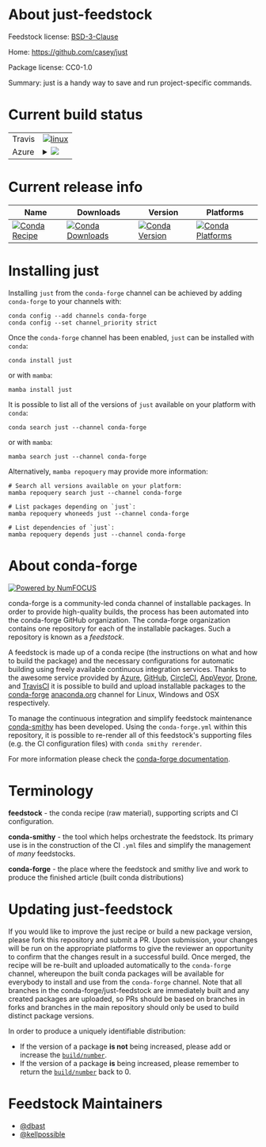 About just-feedstock
====================

Feedstock license: [BSD-3-Clause](https://github.com/conda-forge/just-feedstock/blob/main/LICENSE.txt)

Home: https://github.com/casey/just

Package license: CC0-1.0

Summary: just is a handy way to save and run project-specific commands.

Current build status
====================


<table><tr>
    <td>Travis</td>
    <td>
      <a href="https://app.travis-ci.com/conda-forge/just-feedstock">
        <img alt="linux" src="https://img.shields.io/travis/com/conda-forge/just-feedstock/main.svg?label=Linux">
      </a>
    </td>
  </tr>
    
  <tr>
    <td>Azure</td>
    <td>
      <details>
        <summary>
          <a href="https://dev.azure.com/conda-forge/feedstock-builds/_build/latest?definitionId=13956&branchName=main">
            <img src="https://dev.azure.com/conda-forge/feedstock-builds/_apis/build/status/just-feedstock?branchName=main">
          </a>
        </summary>
        <table>
          <thead><tr><th>Variant</th><th>Status</th></tr></thead>
          <tbody><tr>
              <td>linux_64</td>
              <td>
                <a href="https://dev.azure.com/conda-forge/feedstock-builds/_build/latest?definitionId=13956&branchName=main">
                  <img src="https://dev.azure.com/conda-forge/feedstock-builds/_apis/build/status/just-feedstock?branchName=main&jobName=linux&configuration=linux%20linux_64_" alt="variant">
                </a>
              </td>
            </tr><tr>
              <td>linux_aarch64</td>
              <td>
                <a href="https://dev.azure.com/conda-forge/feedstock-builds/_build/latest?definitionId=13956&branchName=main">
                  <img src="https://dev.azure.com/conda-forge/feedstock-builds/_apis/build/status/just-feedstock?branchName=main&jobName=linux&configuration=linux%20linux_aarch64_" alt="variant">
                </a>
              </td>
            </tr><tr>
              <td>linux_ppc64le</td>
              <td>
                <a href="https://dev.azure.com/conda-forge/feedstock-builds/_build/latest?definitionId=13956&branchName=main">
                  <img src="https://dev.azure.com/conda-forge/feedstock-builds/_apis/build/status/just-feedstock?branchName=main&jobName=linux&configuration=linux%20linux_ppc64le_" alt="variant">
                </a>
              </td>
            </tr><tr>
              <td>osx_64</td>
              <td>
                <a href="https://dev.azure.com/conda-forge/feedstock-builds/_build/latest?definitionId=13956&branchName=main">
                  <img src="https://dev.azure.com/conda-forge/feedstock-builds/_apis/build/status/just-feedstock?branchName=main&jobName=osx&configuration=osx%20osx_64_" alt="variant">
                </a>
              </td>
            </tr><tr>
              <td>osx_arm64</td>
              <td>
                <a href="https://dev.azure.com/conda-forge/feedstock-builds/_build/latest?definitionId=13956&branchName=main">
                  <img src="https://dev.azure.com/conda-forge/feedstock-builds/_apis/build/status/just-feedstock?branchName=main&jobName=osx&configuration=osx%20osx_arm64_" alt="variant">
                </a>
              </td>
            </tr><tr>
              <td>win_64</td>
              <td>
                <a href="https://dev.azure.com/conda-forge/feedstock-builds/_build/latest?definitionId=13956&branchName=main">
                  <img src="https://dev.azure.com/conda-forge/feedstock-builds/_apis/build/status/just-feedstock?branchName=main&jobName=win&configuration=win%20win_64_" alt="variant">
                </a>
              </td>
            </tr>
          </tbody>
        </table>
      </details>
    </td>
  </tr>
</table>

Current release info
====================

| Name | Downloads | Version | Platforms |
| --- | --- | --- | --- |
| [![Conda Recipe](https://img.shields.io/badge/recipe-just-green.svg)](https://anaconda.org/conda-forge/just) | [![Conda Downloads](https://img.shields.io/conda/dn/conda-forge/just.svg)](https://anaconda.org/conda-forge/just) | [![Conda Version](https://img.shields.io/conda/vn/conda-forge/just.svg)](https://anaconda.org/conda-forge/just) | [![Conda Platforms](https://img.shields.io/conda/pn/conda-forge/just.svg)](https://anaconda.org/conda-forge/just) |

Installing just
===============

Installing `just` from the `conda-forge` channel can be achieved by adding `conda-forge` to your channels with:

```
conda config --add channels conda-forge
conda config --set channel_priority strict
```

Once the `conda-forge` channel has been enabled, `just` can be installed with `conda`:

```
conda install just
```

or with `mamba`:

```
mamba install just
```

It is possible to list all of the versions of `just` available on your platform with `conda`:

```
conda search just --channel conda-forge
```

or with `mamba`:

```
mamba search just --channel conda-forge
```

Alternatively, `mamba repoquery` may provide more information:

```
# Search all versions available on your platform:
mamba repoquery search just --channel conda-forge

# List packages depending on `just`:
mamba repoquery whoneeds just --channel conda-forge

# List dependencies of `just`:
mamba repoquery depends just --channel conda-forge
```


About conda-forge
=================

[![Powered by
NumFOCUS](https://img.shields.io/badge/powered%20by-NumFOCUS-orange.svg?style=flat&colorA=E1523D&colorB=007D8A)](https://numfocus.org)

conda-forge is a community-led conda channel of installable packages.
In order to provide high-quality builds, the process has been automated into the
conda-forge GitHub organization. The conda-forge organization contains one repository
for each of the installable packages. Such a repository is known as a *feedstock*.

A feedstock is made up of a conda recipe (the instructions on what and how to build
the package) and the necessary configurations for automatic building using freely
available continuous integration services. Thanks to the awesome service provided by
[Azure](https://azure.microsoft.com/en-us/services/devops/), [GitHub](https://github.com/),
[CircleCI](https://circleci.com/), [AppVeyor](https://www.appveyor.com/),
[Drone](https://cloud.drone.io/welcome), and [TravisCI](https://travis-ci.com/)
it is possible to build and upload installable packages to the
[conda-forge](https://anaconda.org/conda-forge) [anaconda.org](https://anaconda.org/)
channel for Linux, Windows and OSX respectively.

To manage the continuous integration and simplify feedstock maintenance
[conda-smithy](https://github.com/conda-forge/conda-smithy) has been developed.
Using the ``conda-forge.yml`` within this repository, it is possible to re-render all of
this feedstock's supporting files (e.g. the CI configuration files) with ``conda smithy rerender``.

For more information please check the [conda-forge documentation](https://conda-forge.org/docs/).

Terminology
===========

**feedstock** - the conda recipe (raw material), supporting scripts and CI configuration.

**conda-smithy** - the tool which helps orchestrate the feedstock.
                   Its primary use is in the construction of the CI ``.yml`` files
                   and simplify the management of *many* feedstocks.

**conda-forge** - the place where the feedstock and smithy live and work to
                  produce the finished article (built conda distributions)


Updating just-feedstock
=======================

If you would like to improve the just recipe or build a new
package version, please fork this repository and submit a PR. Upon submission,
your changes will be run on the appropriate platforms to give the reviewer an
opportunity to confirm that the changes result in a successful build. Once
merged, the recipe will be re-built and uploaded automatically to the
`conda-forge` channel, whereupon the built conda packages will be available for
everybody to install and use from the `conda-forge` channel.
Note that all branches in the conda-forge/just-feedstock are
immediately built and any created packages are uploaded, so PRs should be based
on branches in forks and branches in the main repository should only be used to
build distinct package versions.

In order to produce a uniquely identifiable distribution:
 * If the version of a package **is not** being increased, please add or increase
   the [``build/number``](https://docs.conda.io/projects/conda-build/en/latest/resources/define-metadata.html#build-number-and-string).
 * If the version of a package **is** being increased, please remember to return
   the [``build/number``](https://docs.conda.io/projects/conda-build/en/latest/resources/define-metadata.html#build-number-and-string)
   back to 0.

Feedstock Maintainers
=====================

* [@dbast](https://github.com/dbast/)
* [@kellpossible](https://github.com/kellpossible/)

